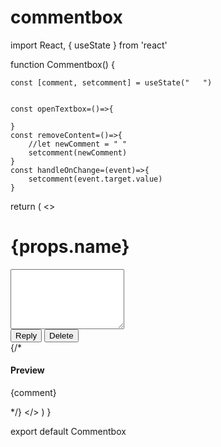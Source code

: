 # commentbox
import React, { useState } from 'react'

function Commentbox() {

    const [comment, setcomment] = useState("   ")


    const openTextbox=()=>{
        
    }
    const removeContent=()=>{
        //let newComment = " " 
        setcomment(newComment)
    }
    const handleOnChange=(event)=>{
        setcomment(event.target.value)
    }
  return (
    <>
    <div>
    <h1>{props.name}</h1>
      <div className="mb-10">
          <textarea className="form-control" id="text" rows="6" value={comment} onChange={handleOnChange}></textarea>
      </div>
      <button className="btn btn-primary mx-5" onClick={openTextbox}>Reply</button>
      <button className="btn btn-primary mx-5" onClick={removeContent} >Delete</button>
    </div>
    {/* <div>
        <h4>Preview</h4>
        <p>{comment}</p>
    </div> */}
    </>
  )
}

export default Commentbox
